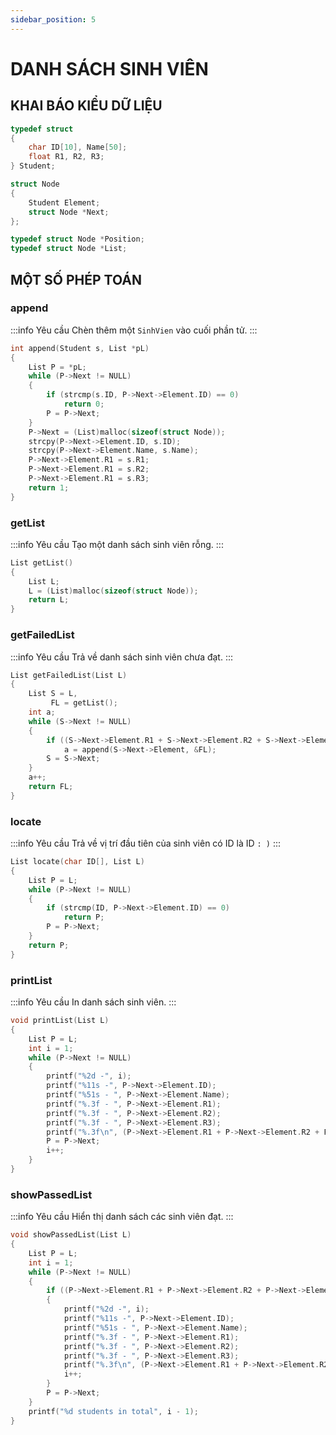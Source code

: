 ```yaml
---
sidebar_position: 5
---
```

# DANH SÁCH SINH VIÊN

## KHAI BÁO KIỂU DỮ LIỆU

```c
typedef struct
{
    char ID[10], Name[50];
    float R1, R2, R3;
} Student;

struct Node
{
    Student Element;
    struct Node *Next;
};

typedef struct Node *Position;
typedef struct Node *List;
```

## MỘT SỐ PHÉP TOÁN

### append

:::info Yêu cầu
Chèn thêm một `SinhVien` vào cuối phần tử.
:::

```c
int append(Student s, List *pL)
{
    List P = *pL;
    while (P->Next != NULL)
    {
        if (strcmp(s.ID, P->Next->Element.ID) == 0)
            return 0;
        P = P->Next;
    }
    P->Next = (List)malloc(sizeof(struct Node));
    strcpy(P->Next->Element.ID, s.ID);
    strcpy(P->Next->Element.Name, s.Name);
    P->Next->Element.R1 = s.R1;
    P->Next->Element.R1 = s.R2;
    P->Next->Element.R1 = s.R3;
    return 1;
}
```

### getList

:::info Yêu cầu
Tạo một danh sách sinh viên rỗng.
:::

```c
List getList()
{
    List L;
    L = (List)malloc(sizeof(struct Node));
    return L;
}
```

### getFailedList

:::info Yêu cầu
Trả về danh sách sinh viên chưa đạt.
:::

```c
List getFailedList(List L)
{
    List S = L,
         FL = getList();
    int a;
    while (S->Next != NULL)
    {
        if ((S->Next->Element.R1 + S->Next->Element.R2 + S->Next->Element.R3) / 3 < 4)
            a = append(S->Next->Element, &FL);
        S = S->Next;
    }
    a++;
    return FL;
}
```

### locate

:::info Yêu cầu
Trả về vị trí đầu tiên của sinh viên có ID là ID `: )`
:::

```c
List locate(char ID[], List L)
{
    List P = L;
    while (P->Next != NULL)
    {
        if (strcmp(ID, P->Next->Element.ID) == 0)
            return P;
        P = P->Next;
    }
    return P;
}
```

### printList

:::info Yêu cầu
In danh sách sinh viên.
:::

```c
void printList(List L)
{
    List P = L;
    int i = 1;
    while (P->Next != NULL)
    {
        printf("%2d -", i);
        printf("%11s -", P->Next->Element.ID);
        printf("%51s - ", P->Next->Element.Name);
        printf("%.3f - ", P->Next->Element.R1);
        printf("%.3f - ", P->Next->Element.R2);
        printf("%.3f - ", P->Next->Element.R3);
        printf("%.3f\n", (P->Next->Element.R1 + P->Next->Element.R2 + P->Next->Element.R3) / 3);
        P = P->Next;
        i++;
    }
}
```

### showPassedList

:::info Yêu cầu
Hiển thị danh sách các sinh viên đạt.
:::

```c
void showPassedList(List L)
{
    List P = L;
    int i = 1;
    while (P->Next != NULL)
    {
        if ((P->Next->Element.R1 + P->Next->Element.R2 + P->Next->Element.R3) / 3 >= 4)
        {
            printf("%2d -", i);
            printf("%11s -", P->Next->Element.ID);
            printf("%51s - ", P->Next->Element.Name);
            printf("%.3f - ", P->Next->Element.R1);
            printf("%.3f - ", P->Next->Element.R2);
            printf("%.3f - ", P->Next->Element.R3);
            printf("%.3f\n", (P->Next->Element.R1 + P->Next->Element.R2 + P->Next->Element.R3) / 3);
            i++;
        }
        P = P->Next;
    }
    printf("%d students in total", i - 1);
}
```
